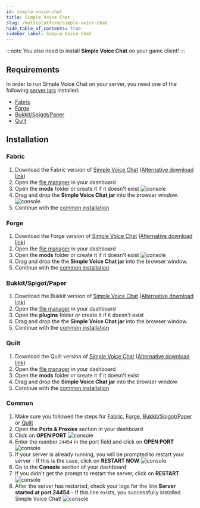 ```yaml
---
id: simple-voice-chat
title: Simple Voice Chat
slug: /multiplatform/simple-voice-chat
hide_table_of_contents: true
sidebar_label: Simple Voice Chat
---
```


:::note
You also need to install **Simple Voice Chat** on your game client!
:::

## Requirements

In order to run Simple Voice Chat on your server, you need one of the following [server jars](/running_a_server/updating) installed:

- [Fabric](#fabric)
- [Forge](#forge)
- [Bukkit/Spigot/Paper](#bukkitspigotpaper)
- [Quilt](#quilt)

## Installation

### Fabric

1. Download the Fabric version of [Simple Voice Chat](https://modrinth.com/mod/simple-voice-chat/versions?l=fabric) ([Alternative download link](https://www.curseforge.com/minecraft/mc-mods/simple-voice-chat/files/all?filter-game-version=2020709689%3A7499))
2. Open the [file manager](/file-manager-controls) in your dashboard
3. Open the **mods** folder or create it if it doesn't exist
![console](/plugins_and_modifications/simple_voice_chat/1.png)
4. Drag and drop the **Simple Voice Chat jar** into the browser window.
![console](/plugins_and_modifications/simple_voice_chat/2.png)
5. Continue with the [common installation](#common)

### Forge

1. Download the Forge version of [Simple Voice Chat](https://modrinth.com/mod/simple-voice-chat/versions?l=forge) ([Alternative download link](https://www.curseforge.com/minecraft/mc-mods/simple-voice-chat/files/all?filter-game-version=2020709689%3A7498))
2. Open the [file manager](/file-manager-controls) in your dashboard
3. Open the **mods** folder or create it if it doesn't exist
![console](/plugins_and_modifications/simple_voice_chat/1.png)
4. Drag and drop the the **Simple Voice Chat jar** into the browser window.
5. Continue with the [common installation](#common)

### Bukkit/Spigot/Paper

1. Download the Bukkit version of [Simple Voice Chat](https://modrinth.com/mod/simple-voice-chat/versions?l=bukkit) ([Alternative download link](https://www.curseforge.com/minecraft/bukkit-plugins/simple-voice-chat/files/all))
2. Open the [file manager](/file-manager-controls) in your dashboard
3. Open the **plugins** folder or create it if it doesn't exist
4. Drag and drop the the **Simple Voice Chat jar** into the browser window.
5. Continue with the [common installation](#common)

### Quilt

1. Download the Quilt version of [Simple Voice Chat](https://modrinth.com/mod/simple-voice-chat/versions?l=quilt) ([Alternative download link](https://www.curseforge.com/minecraft/mc-mods/simple-voice-chat/files/all?filter-game-version=2020709689%3A9153))
2. Open the [file manager](/file-manager-controls) in your dashboard
3. Open the **mods** folder or create it if it doesn't exist
4. Drag and drop the **Simple Voice Chat jar** into the browser window.
5. Continue with the [common installation](#common)

### Common

1. Make sure you followed the steps for [Fabric](#fabric), [Forge](#forge), [Bukkit/Spigot/Paper](#bukkitspigotpaper) or [Quilt](#quilt)
2. Open the **Ports & Proxies** section in your dashboard
3. Click on **OPEN PORT**
![console](/plugins_and_modifications/simple_voice_chat/3.png)
4. Enter the number `24454` in the port field and click on **OPEN PORT**
![console](/plugins_and_modifications/simple_voice_chat/4.png)
5. If your server is already running, you will be prompted to restart your server - If this is the case, click on **RESTART NOW**
![console](/plugins_and_modifications/simple_voice_chat/5.png)
6. Go to the **Console** section of your dashboard
7. If you didn't get the prompt to restart the server, click on **RESTART**
![console](/plugins_and_modifications/simple_voice_chat/6.png)
8. After the server has restarted, check your logs for the line **Server started at port 24454** - If this line exists, you successfully installed Simple Voice Chat!
![console](/plugins_and_modifications/simple_voice_chat/7.png)
